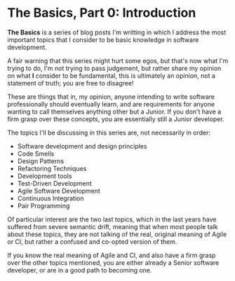 # The Basics, Part 0: Introduction

**The Basics** is a series of blog posts I'm writting in which I address the
most important topics that I consider to be basic knowledge in software
development.

A fair warning that this series might hurt some egos, but that's now what I'm
trying to do, I'm not trying to pass judgement, but rather share my opinion on
what **I** consider to be fundamental, this is ultimately an opinion, not a
statement of truth; you are free to disagree!

These are things that in, my opinion, anyone intending to write software
professionally should eventually learn, and are requirements for anyone wanting
to call themselves anything other but a Junior. If you don't have a firm grasp
over these concepts, you are essentially still a Junior developer.

The topics I'll be discussing in this series are, not necessarily in order:
* Software development and design principles
* Code Smells
* Design Patterns
* Refactoring Techniques
* Development tools
* Test-Driven Development
* Agile Software Development
* Continuous Integration
* Pair Programming

Of particular interest are the two last topics, which in the last years have
suffered from severe semantic drift, meaning that when most people talk about
these topics, they are not talking of the real, original meaning of Agile or CI,
but rather a confused and co-opted version of them.

If you know the real meaning of Agile and CI, and also have a firm grasp over
the other topics mentioned, you are either already a Senior software developer,
or are in a good path to becoming one.
